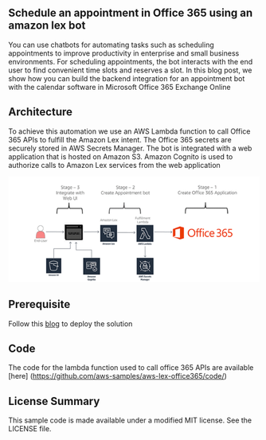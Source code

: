 ## Schedule an appointment in Office 365 using an amazon lex bot

You can use chatbots for automating tasks such as scheduling appointments to improve productivity in enterprise and small business environments. For scheduling appointments, the bot interacts with the end user to find convenient time slots and reserves a slot. In this blog post, we show how you can build the backend integration for an appointment bot with the calendar software in Microsoft Office 365 Exchange Online

## Architecture

To achieve this automation we use an AWS Lambda function to call Office 365 APIs to fulfill the Amazon Lex intent. The Office 365 secrets are securely stored in AWS Secrets Manager. The bot is integrated with a web application that is hosted on Amazon S3. Amazon Cognito  is used to authorize calls to Amazon Lex services from the web application

![Architecture](images/architecture.png)

## Prerequisite

Follow this [blog](https://aws.amazon.com/blogs/machine-learning/schedule-an-appointment-in-office-365-using-an-amazon-lex-bot/) to deploy the solution  

## Code

The code for the lambda function used to call office 365 APIs are available [here] (https://github.com/aws-samples/aws-lex-office365/code/) 

## License Summary

This sample code is made available under a modified MIT license. See the LICENSE file.
